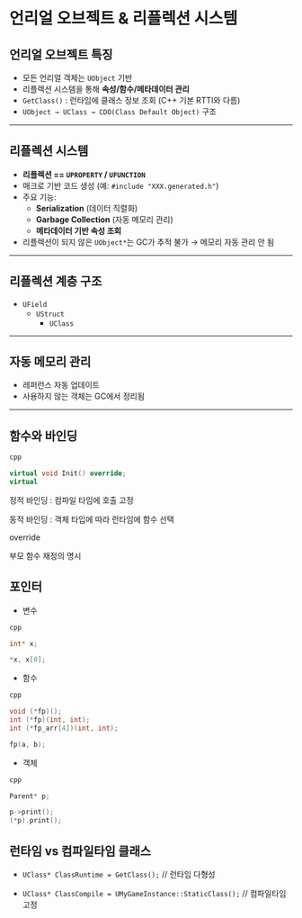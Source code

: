 # 언리얼 오브젝트 & 리플렉션 시스템

## 언리얼 오브젝트 특징
- 모든 언리얼 객체는 `UObject` 기반
- 리플렉션 시스템을 통해 **속성/함수/메타데이터 관리**
- `GetClass()` : 런타임에 클래스 정보 조회 (C++ 기본 RTTI와 다름)
- `UObject → UClass → CDO(Class Default Object)` 구조

---

## 리플렉션 시스템
- **리플렉션 == `UPROPERTY` / `UFUNCTION`**
- 매크로 기반 코드 생성 (예: `#include "XXX.generated.h"`)
- 주요 기능:
  - **Serialization** (데이터 직렬화)
  - **Garbage Collection** (자동 메모리 관리)
  - **메타데이터 기반 속성 조회**
- 리플렉션이 되지 않은 `UObject*`는 GC가 추적 불가 → 메모리 자동 관리 안 됨

---

## 리플렉션 계층 구조
- `UField`
  - `UStruct`
    - `UClass`

---

## 자동 메모리 관리
- 레퍼런스 자동 업데이트
- 사용하지 않는 객체는 GC에서 정리됨

---

## 함수와 바인딩
```cpp
cpp

virtual void Init() override;
virtual
```

정적 바인딩 : 컴파일 타임에 호출 고정

동적 바인딩 : 객체 타입에 따라 런타임에 함수 선택

override

부모 함수 재정의 명시

## 포인터 

- 변수

```cpp
cpp

int* x;

*x, x[0];
```

- 함수

```cpp
cpp

void (*fp)();
int (*fp)(int, int);
int (*fp_arr[4])(int, int);

fp(a, b);
```

- 객체

```cpp
cpp

Parent* p;

p->print();
(*p).print();
```
## 런타임 vs 컴파일타임 클래스

- `UClass* ClassRuntime = GetClass();`                   // 런타임 다형성

- `UClass* ClassCompile = UMyGameInstance::StaticClass();` // 컴파일타임 고정